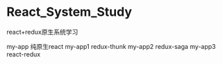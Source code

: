 # React_System_Study
react+redux原生系统学习

my-app   纯原生react
my-app1  redux-thunk
my-app2  redux-saga
my-app3  react-redux
